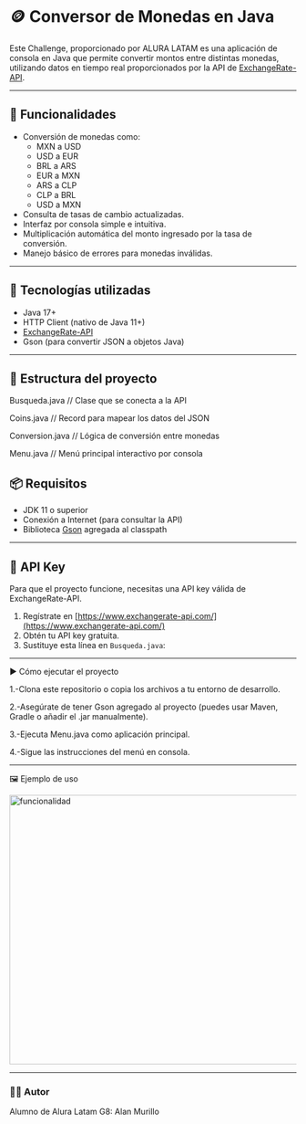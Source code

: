 # 🪙 Conversor de Monedas en Java

Este Challenge, proporcionado por ALURA LATAM es una aplicación de consola en Java que permite convertir montos entre distintas monedas, utilizando datos en tiempo real proporcionados por la API de [ExchangeRate-API](https://www.exchangerate-api.com/).

---

## 📌 Funcionalidades

- Conversión de monedas como:
  - MXN a USD
  - USD a EUR
  - BRL a ARS
  - EUR a MXN
  - ARS a CLP
  - CLP a BRL
  - USD a MXN
- Consulta de tasas de cambio actualizadas.
- Interfaz por consola simple e intuitiva.
- Multiplicación automática del monto ingresado por la tasa de conversión.
- Manejo básico de errores para monedas inválidas.

---

## 🚀 Tecnologías utilizadas

- Java 17+
- HTTP Client (nativo de Java 11+)
- [ExchangeRate-API](https://www.exchangerate-api.com/)
- Gson (para convertir JSON a objetos Java)

---

## 🧾 Estructura del proyecto


Busqueda.java // Clase que se conecta a la API

Coins.java // Record para mapear los datos del JSON

Conversion.java // Lógica de conversión entre monedas

Menu.java // Menú principal interactivo por consola

## 📦 Requisitos

- JDK 11 o superior
- Conexión a Internet (para consultar la API)
- Biblioteca [Gson](https://github.com/google/gson) agregada al classpath

---

## 🔑 API Key

Para que el proyecto funcione, necesitas una API key válida de ExchangeRate-API.

1. Regístrate en [https://www.exchangerate-api.com/](https://www.exchangerate-api.com/)
2. Obtén tu API key gratuita.
3. Sustituye esta línea en `Busqueda.java`:

---

▶️ Cómo ejecutar el proyecto

1.-Clona este repositorio o copia los archivos a tu entorno de desarrollo.

2.-Asegúrate de tener Gson agregado al proyecto (puedes usar Maven, Gradle o añadir el .jar manualmente).

3.-Ejecuta Menu.java como aplicación principal.

4.-Sigue las instrucciones del menú en consola.

---

🖼️ Ejemplo de uso

<img width="812" height="472" alt="funcionalidad" src="https://github.com/user-attachments/assets/0021c404-a236-493b-9151-02466f42cad8" />

---

### 👨‍💻 Autor
Alumno de Alura Latam G8: Alan Murillo

